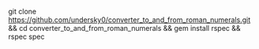 git clone https://github.com/undersky0/converter_to_and_from_roman_numerals.git && cd converter_to_and_from_roman_numerals && gem install rspec && rspec spec
